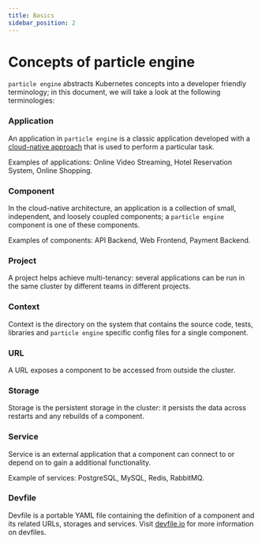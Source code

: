 ```yaml
---
title: Basics
sidebar_position: 2
---
```


# Concepts of particle engine

`particle engine` abstracts Kubernetes concepts into a developer friendly terminology; in this document, we will take a look at the following terminologies:

### Application
An application in `particle engine` is a classic application developed with a [cloud-native approach](https://www.redhat.com/en/topics/cloud-native-apps) that is used to perform a particular task.

Examples of applications: Online Video Streaming, Hotel Reservation System, Online Shopping.

### Component
In the cloud-native architecture, an application is a collection of small, independent, and loosely coupled components; a `particle engine` component is one of these components.

Examples of components: API Backend, Web Frontend, Payment Backend.

### Project
A project helps achieve multi-tenancy: several applications can be run in the same cluster by different teams in different projects.

### Context
Context is the directory on the system that contains the source code, tests, libraries and `particle engine` specific config files for a single component.

### URL
A URL exposes a component to be accessed from outside the cluster.

### Storage
Storage is the persistent storage in the cluster: it persists the data across restarts and any rebuilds of a component.

### Service  
Service is an external application that a component can connect to or depend on to gain a additional functionality.

Example of services: PostgreSQL, MySQL, Redis, RabbitMQ.

### Devfile 
Devfile is a portable YAML file containing the definition of a component and its related URLs, storages and services. Visit [devfile.io](https://devfile.io/) for more information on devfiles.
